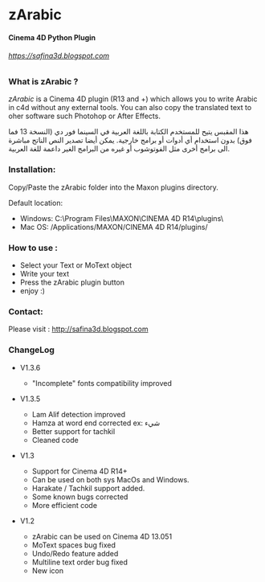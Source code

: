 # zArabic
#### Cinema 4D Python Plugin
###### https://safina3d.blogspot.com


### What is zArabic ?

*zArabic* is a Cinema 4D plugin (R13 and +) which allows you to write Arabic in c4d without any external tools. You can also copy the translated text to oher software such Photohop or After Effects.

هذا المقبس يتيح للمستخدم الكتابة باللغة العربية في السينما فور دي (النسخة 13 فما فوق) بدون استخدام أي أدوات أو برامج خارجية.
يمكن أيضا تصدير النص الناتج مباشرة الى برامج أخرى مثل الفوتوشوب أو غيره من البرامج الغير داعمة للغة العربية.


### Installation:

Copy/Paste the zArabic folder into the Maxon plugins directory.

Default location:
  - Windows:	C:\Program Files\MAXON\CINEMA 4D R14\plugins\
  - Mac OS:	/Applications/MAXON/CINEMA 4D R14/plugins/

### How to use :
  - Select your Text or MoText object
  - Write your text
  - Press the zArabic plugin button
  - enjoy :)

### Contact:
Please visit : http://safina3d.blogspot.com

### ChangeLog
- V1.3.6
  - "Incomplete" fonts compatibility improved
  
- V1.3.5
  - Lam Alif detection improved
  - Hamza at word end corrected ex: شيء
  - Better support for tachkil  
  - Cleaned code  
- V1.3
  - Support for Cinema 4D R14+
  - Can be used on both sys MacOs and Windows.
  - Harakate / Tachkil support added.
  - Some known bugs corrected
  - More efficient code
- V1.2
  - zArabic can be used on Cinema 4D 13.051
  - MoText spaces bug fixed
  - Undo/Redo feature added
  - Multiline text order bug fixed
  - New icon
